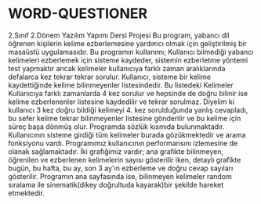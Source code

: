 # WORD-QUESTIONER
2.Sınıf 2.Dönem Yazılım Yapımı Dersi Projesi 
Bu program, yabancı dil öğrenen kişilerin kelime ezberlemesine yardımcı olmak için geliştirilmiş bir masaüstü uygulamasıdır.
Bu programın kullanımı;
Kullanıcı bilmediği yabancı kelimeleri ezberlemek için sisteme kaydeder, sistemin ezberletme yöntemi test yapmaktır ancak kelimeler
kullanıcıya farklı zaman aralıklarında defalarca kez tekrar tekrar sorulur. Kullanıcı, sisteme bir kelime kaydettiğinde kelime bilinmeyenler
listesindedir. Bu listedeki Kelimeler Kullanıcıya farklı zamanlarda 4 kez sorulur ve hepsinde de doğru bilinir ise kelime ezberlenenler listesine
kaydedilir ve tekrar sorulmaz. Diyelim ki kullanıcı 3 kez doğru bildiği kelimeyi 4. kez sorulduğunda yanlış cevapladı, bu sefer kelime 
tekrar bilinmeyenler listesine gönderilir ve bu kelime için süreç başa dönmüş olur.
Programda sözlük kısmıda bulunmaktadır. Kullanıcının sisteme girdiği tüm kelimeler burada gözükmektedir ve arama fonksiyonu vardı.
Programımız kullanıcının performansını izlemesine de olanak sağlamaktadır. İki grafiğimiz vardır; 
ana grafikte bilinmeyen, öğrenilen ve ezberlenen kelimelerin sayısı gösterilir iken,
detaylı grafikte bugün, bu hafta, bu ay, son 3 ay'ın ezberleme ve doğru cevap sayıları gösterilir.
Programın ana sayfasında ise, bilinmeyen kelimeler random sıralama ile sinematik(dikey doğrultuda kayarak)bir şekilde hareket etmektedir.  
